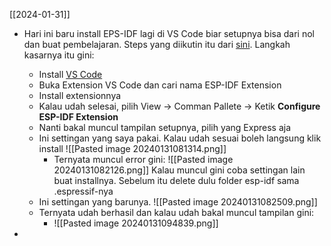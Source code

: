 [[2024-01-31]]
- Hari ini baru install EPS-IDF lagi di VS Code biar setupnya bisa dari nol dan buat pembelajaran. Steps yang diikutin itu dari [sini](https://github.com/espressif/vscode-esp-idf-extension/blob/master/docs/tutorial/install.md). Langkah kasarnya itu gini:
	- Install [VS Code](https://code.visualstudio.com/)
	- Buka Extension VS Code dan cari nama ESP-IDF Extension
	- Install extensionnya
	- Kalau udah selesai, pilih View -> Comman Pallete -> Ketik **Configure ESP-IDF Extension** 
	- Nanti bakal muncul tampilan setupnya, pilih yang Express aja
	- Ini settingan yang saya pakai. Kalau udah sesuai boleh langsung klik install ![[Pasted image 20240131081314.png]]
		- Ternyata muncul error gini: ![[Pasted image 20240131082126.png]] Kalau muncul gini coba settingan lain buat installnya. Sebelum itu delete dulu folder esp-idf sama .espressif-nya
	- Ini settingan yang barunya. ![[Pasted image 20240131082509.png]]
	- Ternyata udah berhasil dan kalau udah bakal muncul tampilan gini: 
		- ![[Pasted image 20240131094839.png]]

- 